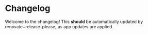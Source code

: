 # Changelog

Welcome to the changelog! This **should** be automatically updated by renovate+release-please, as app updates are applied.